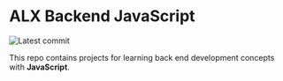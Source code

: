 # ALX Backend JavaScript

![Latest commit](https://img.shields.io/github/last-commit/B3zaleel/alx-backend-javascript/main?style=round-square)

This repo contains projects for learning back end development concepts with __JavaScript__.
